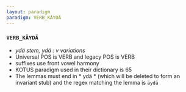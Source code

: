 ```yaml
---
layout: paradigm
paradigm: VERB_KÄYDÄ
---
```

### ` VERB_KÄYDÄ `

* _ydä stem, ydä : v variations_
* Universal POS is VERB and legacy POS is VERB
* suffixes use front vowel harmony
* KOTUS paradigm used in their dictionary is 65
* The lemmas must end in * ydä * (which will be deleted to form an invariant stub) and the regex matching the lemma is ` äydä `
